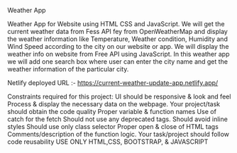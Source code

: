 Weather App

Weather App for Website using HTML CSS and JavaScript. We will get the current weather data from Fess API fey from OpenWeatherMap and display the weather information like Temperature,  Weather condition, Humidity and Wind Speed according to the city on our website or app.
We will display the weather info on website from Free API using JavaScript.
In this weather app we will add one search box where user can enter the city name and get the weather information of the particular city.

Netlify deployed URL :- https://current-weather-update-app.netlify.app/


Constraints required for this project: UI should be responsive & look and feel Process & display the necessary data on the webpage.
Your project/task should obtain the code quality Proper variable & function names Use of catch for the fetch Should not use any deprecated tags.
Should avoid inline styles Should use only class selector Proper open & close of HTML tags Comments/description of the function logic. 
Your task/project should follow code reusability USE ONLY HTML,CSS, BOOTSTRAP, & JAVASCRIPT
